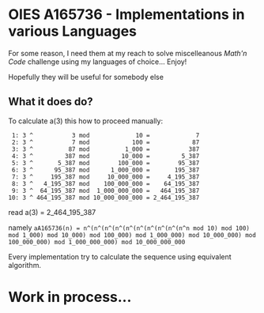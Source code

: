 # OIES A165736 - Implementations in various Languages

For some reason, I need them at my reach to solve miscelleanous *Math'n Code* challenge using my languages of choice... Enjoy!

Hopefully they will be useful for somebody else

## What it does do?

To calculate a(3) this how to proceed manually:

```text
 1: 3 ^           3 mod             10 =             7
 2: 3 ^           7 mod            100 =            87
 3: 3 ^          87 mod          1_000 =           387
 4: 3 ^         387 mod         10_000 =         5_387
 5: 3 ^       5_387 mod        100_000 =        95_387
 6: 3 ^      95_387 mod      1_000_000 =       195_387
 7: 3 ^     195_387 mod     10_000_000 =     4_195_387
 8: 3 ^   4_195_387 mod    100_000_000 =    64_195_387
 9: 3 ^  64_195_387 mod  1_000_000_000 =   464_195_387
10: 3 ^ 464_195_387 mod 10_000_000_000 = 2_464_195_387
```
read a(3) = 2_464_195_387

namely `aA165736(n) = n^(n^(n^(n^(n^(n^(n^(n^(n^(n^n mod 10) mod 100) mod 1_000) mod 10_000) mod 100_000) mod 1_000_000) mod 10_000_000) mod 100_000_000) mod 1_000_000_000) mod 10_000_000_000`

Every implementation try to calculate the sequence using equivalent algorithm.


# Work in process...





